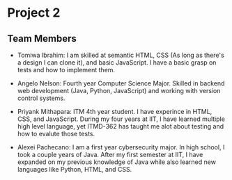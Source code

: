# Project 2

## Team Members

* Tomiwa Ibrahim: I am skilled at semantic HTML, CSS (As long as there's a
  design I can clone it), and basic JavaScript. I have a basic grasp on tests
  and how to implement them.

* Angelo Nelson: Fourth year Computer Science Major. Skilled in backend web
  development (Java, Python, JavaScript) and working with version control systems.

* Priyank Mithapara: ITM 4th year student. I have experince in HTML, CSS, and JavaScript. During my four years at IIT, I have learned multiple high level language, yet ITMD-362 has taught me alot about testing and how to evalute those tests.

* Alexei Pachecano: I am a first year cybersecurity major. In high school, I took a couple years of Java. After my first semester at IIT, I have expanded on my previous knowledge of Java while also learned new languages like Python, HTML, and CSS. 
